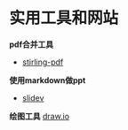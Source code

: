 
# 实用工具和网站

**pdf合并工具**

- [stirling-pdf](https://github.com/Stirling-Tools/Stirling-PDF?tab=readme-ov-fil)

**使用markdown做ppt**

- [slidev](https://sli.dev/)

**绘图工具**
[draw.io](https://app.diagrams.net/)
